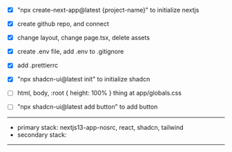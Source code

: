 - [x] "npx create-next-app@latest {project-name}" to initialize nextjs
- [x] create github repo, and connect
- [x] change layout, change page.tsx, delete assets
- [x] create .env file, add .env to .gitignore
- [x] add .prettierrc

- [x] "npx shadcn-ui@latest init" to initialize shadcn
- [ ] html, body, :root { height: 100% } thing at app/globals.css
- [ ] "npx shadcn-ui@latest add button" to add button

---

- primary stack: nextjs13-app-nosrc, react, shadcn, tailwind
- secondary stack: 

---
